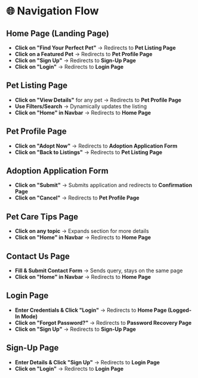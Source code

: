 # 🌐 Navigation Flow

## **Home Page** (Landing Page)
- **Click on "Find Your Perfect Pet"** → Redirects to **Pet Listing Page**
- **Click on a Featured Pet** → Redirects to **Pet Profile Page**
- **Click on "Sign Up"** → Redirects to **Sign-Up Page**
- **Click on "Login"** → Redirects to **Login Page**

## **Pet Listing Page**
- **Click on "View Details"** for any pet → Redirects to **Pet Profile Page**
- **Use Filters/Search** → Dynamically updates the listing
- **Click on "Home" in Navbar** → Redirects to **Home Page**

## **Pet Profile Page**
- **Click on "Adopt Now"** → Redirects to **Adoption Application Form**
- **Click on "Back to Listings"** → Redirects to **Pet Listing Page**

## **Adoption Application Form**
- **Click on "Submit"** → Submits application and redirects to **Confirmation Page**
- **Click on "Cancel"** → Redirects to **Pet Profile Page**

## **Pet Care Tips Page**
- **Click on any topic** → Expands section for more details
- **Click on "Home" in Navbar** → Redirects to **Home Page**

## **Contact Us Page**
- **Fill & Submit Contact Form** → Sends query, stays on the same page
- **Click on "Home" in Navbar** → Redirects to **Home Page**

## **Login Page**
- **Enter Credentials & Click "Login"** → Redirects to **Home Page (Logged-In Mode)**
- **Click on "Forgot Password?"** → Redirects to **Password Recovery Page**
- **Click on "Sign Up"** → Redirects to **Sign-Up Page**

## **Sign-Up Page**
- **Enter Details & Click "Sign Up"** → Redirects to **Login Page**
- **Click on "Login"** → Redirects to **Login Page**
